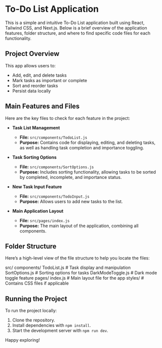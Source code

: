 # To-Do List Application

This is a simple and intuitive To-Do List application built using React, Tailwind CSS, and Next.js. Below is a brief overview of the application features, folder structure, and where to find specific code files for each functionality.

## Project Overview
This app allows users to:
- Add, edit, and delete tasks
- Mark tasks as important or complete
- Sort and reorder tasks
- Persist data locally

## Main Features and Files
Here are the key files to check for each feature in the project:

- **Task List Management**
  - **File:** `src/components/TodoList.js`
  - **Purpose:** Contains code for displaying, editing, and deleting tasks, as well as handling task completion and importance toggling.
  
- **Task Sorting Options**
  - **File:** `src/components/SortOptions.js`
  - **Purpose:** Includes sorting functionality, allowing tasks to be sorted by completed, incomplete, and importance status.

- **New Task Input Feature**
  - **File:** `src/components/TodoInput.js`
  - **Purpose:** Allows users to add new tasks to the list. 
  
- **Main Application Layout**
  - **File:** `src/pages/index.js`
  - **Purpose:** The main layout of the application, combining all components.

## Folder Structure

Here’s a high-level view of the file structure to help you locate the files:

src/ components/ TodoList.js # Task display and manipulation SortOptions.js # Sorting options for tasks DarkModeToggle.js # Dark mode toggle feature pages/ index.js # Main layout file for the app styles/ # Contains CSS files if applicable



## Running the Project
To run the project locally:

1. Clone the repository.
2. Install dependencies with `npm install`.
3. Start the development server with `npm run dev`.

Happy exploring!
